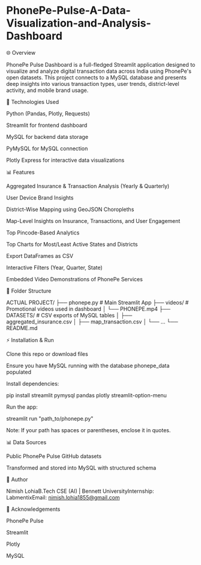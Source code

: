 # PhonePe-Pulse-A-Data-Visualization-and-Analysis-Dashboard

🌐 Overview

PhonePe Pulse Dashboard is a full-fledged Streamlit application designed to visualize and analyze digital transaction data across India using PhonePe's open datasets. This project connects to a MySQL database and presents deep insights into various transaction types, user trends, district-level activity, and mobile brand usage.

🔧 Technologies Used

Python (Pandas, Plotly, Requests)

Streamlit for frontend dashboard

MySQL for backend data storage

PyMySQL for MySQL connection

Plotly Express for interactive data visualizations

📊 Features

Aggregated Insurance & Transaction Analysis (Yearly & Quarterly)

User Device Brand Insights

District-Wise Mapping using GeoJSON Choropleths

Map-Level Insights on Insurance, Transactions, and User Engagement

Top Pincode-Based Analytics

Top Charts for Most/Least Active States and Districts

Export DataFrames as CSV

Interactive Filters (Year, Quarter, State)

Embedded Video Demonstrations of PhonePe Services

📂 Folder Structure

ACTUAL PROJECT/
├── phonepe.py                # Main Streamlit App
├── videos/                    # Promotional videos used in dashboard
│   └── PHONEPE.mp4
├── DATASETS/                 # CSV exports of MySQL tables
│   ├── aggregated_insurance.csv
│   ├── map_transaction.csv
│   └── ...
└── README.md

⚡ Installation & Run

Clone this repo or download files

Ensure you have MySQL running with the database phonepe_data populated

Install dependencies:

pip install streamlit pymysql pandas plotly streamlit-option-menu

Run the app:

streamlit run "path_to/phonepe.py"

Note: If your path has spaces or parentheses, enclose it in quotes.

📊 Data Sources

Public PhonePe Pulse GitHub datasets

Transformed and stored into MySQL with structured schema

📄 Author

Nimish LohiaB.Tech CSE (AI) | Bennett UniversityInternship: LabmentixEmail: nimish.lohia1855@gmail.com

🌟 Acknowledgements

PhonePe Pulse

Streamlit

Plotly

MySQL
